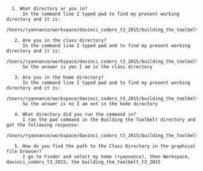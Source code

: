       1. What directory ar you in?
          In the command line I typed pwd to find my present working directory and it is:
          /Users/ryannance/workspace/davinci_coders_t3_2015/building_the_toolbelt_t3_2015
      
       2. Are you in the class directory?
          In the command line I typed pwd and to find my present working directory and it is:
          /Users/ryannance/workspace/davinci_coders_t3_2015/building_the_toolbelt_t3_2015
          So the answer is yes I am in the class directory
          
       3. Are you in the home directory?   
          In the command line I typed pwd and to find my present working directory and it is:
          /Users/ryannance/workspace/davinci_coders_t3_2015/building_the_toolbelt_t3_2015
          So the answer is no I am not in the home directory 
                  
       4. What directory did you run the command in?
          I ran the pwd command in the Building the Toolbelt directory and got the following response:
          /Users/ryannance/workspace/davinci_coders_t3_2015/building_the_toolbelt_t3_2015

       5. How do you find the path to the Class Directory in the graphical file browser?
          I go to Finder and select my home (ryannance), then Workspace, davinci_coders_t3_2015, the building_the_toolbelt_t3_2015
          
